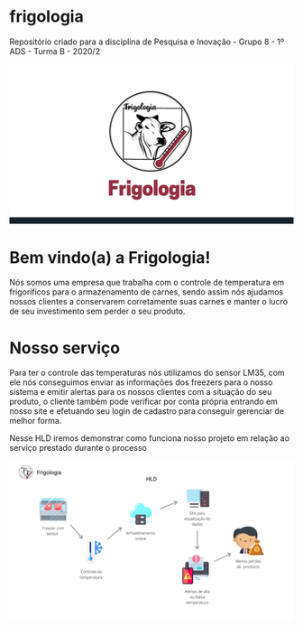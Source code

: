 # frigologia
Repositório criado para a disciplina de Pesquisa e Inovação - Grupo 8 - 1º ADS - Turma B - 2020/2

![](https://github.com/BandTec/frigologia/blob/main/Imagens/Frigologia.jpg)

# Bem vindo(a) a Frigologia!

Nós somos uma empresa que trabalha com o controle de temperatura em frigoríficos para o armazenamento de carnes, sendo assim nós ajudamos nossos clientes a conservarem corretamente suas carnes e manter o lucro de seu investimento sem perder o seu produto.

# Nosso serviço

Para ter o controle das temperaturas nós utilizamos do sensor LM35, com ele nós conseguimos enviar as informações dos freezers para o nosso sistema e emitir alertas para os nossos clientes com a situação do seu produto, o cliente também pode verificar por conta própria entrando em nosso site e efetuando seu login de cadastro para conseguir gerenciar de melhor forma.

Nesse HLD iremos demonstrar como funciona nosso projeto em relação ao serviço prestado durante o processo

![](https://github.com/BandTec/frigologia/blob/main/Tecnologia%20da%20Informa%C3%A7%C3%A3o/HLD%20e%20LLD/HLD%20V3.png)
